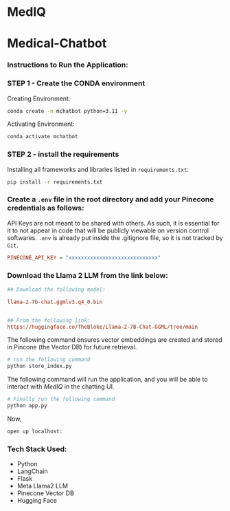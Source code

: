 # MedIQ

# Medical-Chatbot

### Instructions to Run the Application:

### STEP 1 - Create the CONDA environment

Creating Environment:
```bash
conda create -n mchatbot python=3.11 -y
```

Activating Environment:
```bash
conda activate mchatbot
```

### STEP 2 - install the requirements

Installing all frameworks and libraries listed in `requirements.txt`:
```bash
pip install -r requirements.txt
```


### Create a `.env` file in the root directory and add your Pinecone credentials as follows:

API Keys are not meant to be shared with others. As such, it is essential for it to not appear in code that will be publicly viewable on version control softwares.
`.env` is already put inside the .gitignore file, so it is not tracked by `Git`.
```ini
PINECONE_API_KEY = "xxxxxxxxxxxxxxxxxxxxxxxxxxxxx"
```


### Download the Llama 2 LLM from the link below:

```ini
## Download the following model:

llama-2-7b-chat.ggmlv3.q4_0.bin


## From the following link:
https://huggingface.co/TheBloke/Llama-2-7B-Chat-GGML/tree/main
```

The following command ensures vector embeddings are created and stored in Pincone (the Vector DB) for future retrieval.
```bash
# run the following command
python store_index.py
```

The following command will run the application, and you will be able to interact with _MedIQ_ in the chatting UI.
```bash
# Finally run the following command
python app.py
```

Now,
```bash
open up localhost:
```


### Tech Stack Used:

- Python
- LangChain
- Flask
- Meta Llama2 LLM
- Pinecone Vector DB
- Hugging Face

